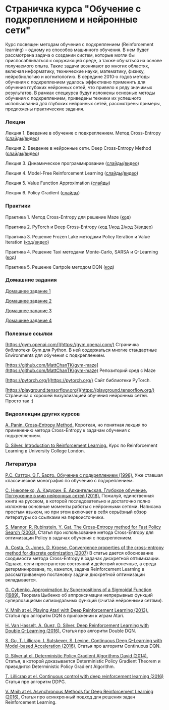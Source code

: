 # Страничка курса "Обучение с подкреплением и нейронные сети"

Курс посвящен методам обучения с подкреплением (Reinforcement learning) - одному из способов машинного обучения. В нем будет рассмотрена задача о создании систем, которые могли бы приспосабливаться к окружающей среде, а также обучаться на основе получаемого опыта. Такие задачи возникают во многих областях, включая информатику, технические науки, математику, физику, нейробиологию и когнитологию. В середине 2010-х годов методы обучения с подкреплением удалось эффективно применить для обучения глубоких нейронных сетей, что привело к ряду значимых результатов. В рамках спецкурса будут изложены основные методы обучения с подкреплением, приведены техники их успешного использования для глубоких нейронных сетей, рассмотрены примеры, предложены практические задания.

### Лекции

Лекция 1. Введение в обучение с подкреплением. Метод Cross-Entropy ([слайды](https://github.com/imm-rl-lab/UrFU_course/blob/master/Slides/Lecture_1.pdf)/[видео](https://www.dropbox.com/s/h2lff3q4rhpzue7/Video_1.mp4?dl=0))

Лекция 2. Введение в нейронные сети. Deep Cross-Entropy Method ([слайды](https://github.com/imm-rl-lab/UrFU_course/blob/master/Slides/Lecture_2.pdf)/[видео](https://www.dropbox.com/s/th4mdrk1jcq1sgx/Video_2.mp4?dl=0))

Лекция 3. Динамическое программирование ([слайды](https://github.com/imm-rl-lab/UrFU_course/blob/master/Slides/Lecture_3.pdf)/[видео](https://www.dropbox.com/s/xipiqohh3zb1o6f/Video_4.mp4?dl=0))

Лекция 4. Model-Free Reinforcement Learning ([слайды](https://github.com/imm-rl-lab/UrFU_course/blob/master/Slides/Lecture_4.pdf)/[видео](https://www.dropbox.com/s/max2tig3f13q0cg/Video_6.mp4?dl=0))

Лекция 5. Value Function Approximation ([слайды](https://github.com/imm-rl-lab/UrFU_course/blob/master/Slides/Lecture_5.pdf))

Лекция 6. Policy Gradient ([слайды](https://github.com/imm-rl-lab/UrFU_course/blob/master/Slides/Lecture_6.pdf))

### Практики

Практика 1. Метод Cross-Entropy для решение Maze ([код](https://github.com/imm-rl-lab/UrFU_course/blob/master/Coding/Practice_1.py))

Практика 2. PyTorch и Deep Cross-Entropy ([код 1](https://github.com/imm-rl-lab/UrFU_course/blob/master/Coding/Practice-2_1.py)/[код 2](https://github.com/imm-rl-lab/UrFU_course/blob/master/Coding/Practice-2_2.py)/[код 3](https://github.com/imm-rl-lab/UrFU_course/blob/master/Coding/Practice-2_3.py)/[видео](https://www.dropbox.com/s/r73q2fowgxgz7yc/Video_3.mp4?dl=0))

Практика 3. Решение Frozen Lake методами Policy Iteration и Value Iteration ([код](https://github.com/imm-rl-lab/UrFU_course/blob/master/Coding/Practice-3.py)/[видео](https://www.dropbox.com/s/62lo7fgar15qxkd/Video_5.mp4?dl=0))

Практика 4. Решение Taxi методами Monte-Carlo, SARSA и Q-Learning ([код](https://github.com/imm-rl-lab/UrFU_course/blob/master/Coding/Practice-4.py))

Практика 5. Решение Cartpole методом DQN ([код](https://github.com/imm-rl-lab/UrFU_course/blob/master/Coding/Practice-5.py))

### Домашние задания
[Домашнее задание 1](https://github.com/imm-rl-lab/UrFU_course/blob/master/Homework/Homework_1.pdf)

[Домашнее задание 2](https://github.com/imm-rl-lab/UrFU_course/blob/master/Homework/Homework_2.pdf)

[Домашнее задание 3](https://github.com/imm-rl-lab/UrFU_course/blob/master/Homework/Homework_3.pdf)

[Домашнее задание 4](https://github.com/imm-rl-lab/UrFU_course/blob/master/Homework/Homework_4.pdf)

### Полезные ссылки

[https://gym.openai.com/](https://gym.openai.com/) Страничка библиотеки Gym для Python. В ней содержаться многие стандартные Environments для обучения с подкреплением.

[https://github.com/MattChanTK/gym-maze](https://github.com/MattChanTK/gym-maze) Репозиторий сред c Maze

[https://pytorch.org/](https://pytorch.org/) Сайт библиотеки PyTorch.

[https://playground.tensorflow.org/](https://playground.tensorflow.org/) Страничка с хорошей визуализацией обучения нейронных сетей. Просто так :)

### Видеолекции других курсов

[A. Panin. Cross-Entropy Method.](https://ru.coursera.org/lecture/practical-rl/crossentropy-method-TAT8g) Короткая, но понятная лекция по применению метода Cross-Entropy к задачам обучения с подкреплением.

[D. Silver. Introduction to Reinforcement Learning.](https://www.youtube.com/playlist?list=PLqYmG7hTraZDM-OYHWgPebj2MfCFzFObQ) Курс по Reinforcement Learning в University College London.

### Литература

[Р.С. Саттон, Э.Г. Барто. Обучение с подкреплением (1998).](https://nashol.com/2017091096341/obuchenie-s-podkrepleniem-satton-r-s-barto-e-g-2014.html) Уже ставшая классической монография по обучению с подкреплением.

[C. Николенко, А. Кадурин, Е. Архангельская. Глубокое обучение. Погружение в мир нейронных сетей (2018).](https://cloud.mail.ru/public/AaZw/UM3d856gy) Пожалуй, единственная книга на русском, в которой последовательно и достаточно полно изложены основные моменты работы с нейронными сетями. Написана простым языком, но при этом включает в себя серьёзный обзор литературы со ссылками на первоисточники. 

[S. Mannor, R. Rubinstein, Y. Gat. The Cross-Entropy method for Fast Policy Search (2003).](https://www.aaai.org/Papers/ICML/2003/ICML03-068.pdf) Статья про использование метода Cross-Entropy для оптимизации Policy в задачах обучения с подкреплением.

[A. Costa, O. Jones, D. Kroese. Convergence properties of the cross-entropy method for discrete optimization (2007)](http://citeseerx.ist.psu.edu/viewdoc/download?doi=10.1.1.399.4581&rep=rep1&type=pdf) В статье дается обоснование сходимости метода Cross-Entropy в задачах дискретной оптимизации. Однако, если пространство состояний и действий конечные, а среда детерминирована, то, кажется, задача Reinforcement Learning в рассматриваемую постановку задачи дискретной оптимизации вкладывается.

[G. Cybenko. Approximation by Superpositions of a Sigmoidal Function (1989).](https://pdfs.semanticscholar.org/05ce/b32839c26c8d2cb38d5529cf7720a68c3fab.pdf) Теорема Цыбенко об аппроксимации непрерывных функций суперпозициями сигмоидальных функций (считай нейронными сетями).

[V. Mnih at el. Playing Atari with Deep Reinforcement Learning (2013).](https://www.cs.toronto.edu/~vmnih/docs/dqn.pdf) Статья про алгоритм DQN в приложении к играм Atari.

[H. Van Hasselt, A. Guez, D. Silver. Deep Reinforcement Learning with Double Q-Learning (2016).](https://arxiv.org/pdf/1509.06461.pdf) Статья про алгоритм Double DQN.

[S. Gu, T. Lillicrap, I. Sutskever, S. Levine. Continuous Deep Q-Learning with Model-based Acceleration (2016).](http://proceedings.mlr.press/v48/gu16.pdf) Статья про алгоритм Continuous DQN.

[D. Silver at el. Deterministic Policy Gradient Algorithms David (2014).](http://proceedings.mlr.press/v32/silver14.pdf) Статья, в которой доказывается Deterministic Policy Gradient Theorem и приводится Deterministic Policy Gradient Algorithm.

[T. Lillicrap at el. Continuous control with deep reinforcement learning (2016)](https://arxiv.org/pdf/1509.02971.pdf) Статья про алгоритм DDPG.

[V. Mnih at el. Asynchronous Methods for Deep Reinforcement Learning (2016).](https://arxiv.org/pdf/1602.01783.pdf) Статья про асинхронный подход для решения задач Reinforcement Learning.


